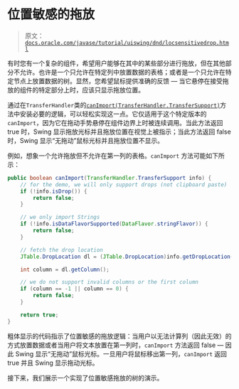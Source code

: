 # 位置敏感的拖放

> 原文：[`docs.oracle.com/javase/tutorial/uiswing/dnd/locsensitivedrop.html`](https://docs.oracle.com/javase/tutorial/uiswing/dnd/locsensitivedrop.html)

有时您有一个复杂的组件，希望用户能够在其中的某些部分进行拖放，但在其他部分不允许。也许是一个只允许在特定列中放置数据的表格；或者是一个只允许在特定节点上放置数据的树。显然，您希望鼠标提供准确的反馈 — 当它悬停在接受拖放的组件的特定部分上时，应该只显示拖放位置。

通过在`TransferHandler`类的[`canImport(TransferHandler.TransferSupport)`](https://docs.oracle.com/javase/8/docs/api/javax/swing/TransferHandler.html#canImport-javax.swing.TransferHandler.TransferSupport-)方法中安装必要的逻辑，可以轻松实现这一点。它仅适用于这个特定版本的`canImport`，因为它在拖动手势悬停在组件边界上时被连续调用。当此方法返回 true 时，Swing 显示拖放光标并且拖放位置在视觉上被指示；当此方法返回 false 时，Swing 显示“无拖动”鼠标光标并且拖放位置不显示。

例如，想象一个允许拖放但不允许在第一列的表格。`canImport` 方法可能如下所示：

```java
public boolean canImport(TransferHandler.TransferSupport info) {
    // for the demo, we will only support drops (not clipboard paste)
    if (!info.isDrop()) {
        return false;
    }

    // we only import Strings
    if (!info.isDataFlavorSupported(DataFlavor.stringFlavor)) {
        return false;
    }

    // fetch the drop location
    JTable.DropLocation dl = (JTable.DropLocation)info.getDropLocation();

    int column = dl.getColumn();

    // we do not support invalid columns or the first column
    if (column == -1 || column == 0) {
        return false;
    }

    return true;
}

```

粗体显示的代码指示了位置敏感的拖放逻辑：当用户以无法计算列（因此无效）的方式放置数据或者当用户将文本放置在第一列时，`canImport` 方法返回 false — 因此 Swing 显示“无拖动”鼠标光标。一旦用户将鼠标移出第一列，`canImport` 返回 true 并且 Swing 显示拖动光标。

接下来，我们展示一个实现了位置敏感拖放的树的演示。
